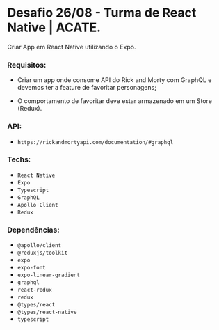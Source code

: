 # Desafio 26/08 - Turma de React Native | ACATE.

Criar App em React Native utilizando o Expo.

### Requisitos: 
  - Criar um app onde consome API do Rick and Morty com GraphQL e devemos ter a 
    feature de favoritar personagens;

  - O comportamento de favoritar deve estar armazenado em um Store (Redux).

### API:
  - `https://rickandmortyapi.com/documentation/#graphql`
  
### Techs:
  - `React Native`
  - `Expo`
  - `Typescript`
  - `GraphQL`
  - `Apollo Client`
  - `Redux`

### Dependências:
  - `@apollo/client`
  - `@reduxjs/toolkit`
  - `expo`
  - `expo-font`
  - `expo-linear-gradient`
  - `graphql`
  - `react-redux`
  - `redux`
  - `@types/react`
  - `@types/react-native`
  - `typescript`